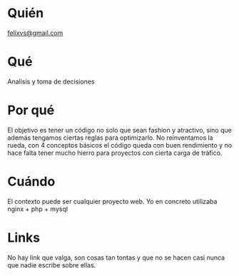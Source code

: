 # Quién
felixvs@gmail.com
# Qué
Analisis y toma de decisiones
# Por qué
El objetivo es tener un código no solo que sean fashion y atractivo, sino que además tengamos ciertas reglas para optimizarlo.
No reinventamos la rueda, con 4 conceptos básicos el código queda con buen rendimiento y no hace falta tener mucho hierro para proyectos con cierta carga de tráfico. 
# Cuándo
El contexto puede ser cualquier proyecto web. Yo en concreto utilizaba nginx + php + mysql
# Links
No hay link que valga, son cosas tan tontas y que no se hacen casi nunca que nadie escribe sobre ellas.
